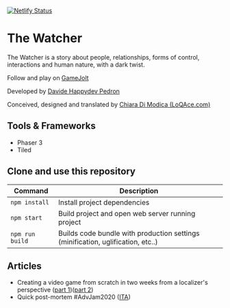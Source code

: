 [![Netlify Status](https://api.netlify.com/api/v1/badges/29dd1062-d17e-45b3-a7d0-0d8ec6312a54/deploy-status)](https://app.netlify.com/sites/dazzling-lalande-df429a/deploys)

# The Watcher
The Watcher is a story about people, relationships, forms of control, interactions and human nature, with a dark twist.

Follow and play on [GameJolt](https://bit.ly/the-watcher)

Developed by [Davide Happydev Pedron](https://bit.ly/pedrondavide)

Conceived, designed and translated by [Chiara Di Modica (LoQAce.com)](linkedin.com/in/chiaradimodica)


## Tools & Frameworks
- Phaser 3
- Tiled

## Clone and use this repository

| Command | Description |
|---------|-------------|
| `npm install` | Install project dependencies |
| `npm start` | Build project and open web server running project |
| `npm run build` | Builds code bundle with production settings (minification, uglification, etc..) |

## Articles
- Creating a video game from scratch in two weeks from a localizer's perspective ([part 1](https://www.linkedin.com/pulse/creating-video-game-from-scratch-two-weeks-localizer-part-di-modica/))([part 2](https://www.linkedin.com/pulse/creating-video-game-from-scratch-two-weeks-localizer-part-di-modica-1c/))
- Quick post-mortem #AdvJam2020 ([ITA](https://www.linkedin.com/pulse/quick-post-mortem-advjam2020-davide-pedron/))
